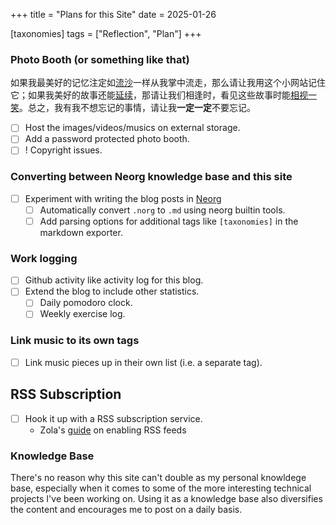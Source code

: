 +++
title = "Plans for this Site"
date = 2025-01-26

[taxonomies]
tags = ["Reflection", "Plan"]
+++

### Photo Booth (or something like that)

如果我最美好的记忆注定如[流沙](https://www.youtube.com/watch?v=2xAmQ4y44eo&ab_channel=%E9%99%B6%E5%96%86DavidTao)一样从我掌中流走，那么请让我用这个小网站记住它；如果我美好的故事还能[延续](https://www.youtube.com/watch?v=CY3D_14-AC8&ab_channel=PlainWhiteT%27s-Topic)，那请让我们相逢时，看见这些故事时能[相视一笑](https://www.youtube.com/watch?v=KNZH-emehxA&ab_channel=ShaniaTwainVEVO)。总之，我有我不想忘记的事情，请让我**一定一定**不要忘记。

* [ ] Host the images/videos/musics on external storage.
* [ ] Add a password protected photo booth.
* [ ] ! Copyright issues.

### Converting between Neorg knowledge base and this site

* [ ] Experiment with writing the blog posts in [Neorg](https://github.com/nvim-neorg/neorg)
    * [ ] Automatically convert `.norg` to `.md` using neorg builtin tools.
    * [ ] Add parsing options for additional tags like `[taxonomies]` in the
        markdown exporter.

### Work logging

* [ ] Github activity like activity log for this blog.
* [ ] Extend the blog to include other statistics.
    * [ ] Daily pomodoro clock.
    * [ ] Weekly exercise log.

### Link music to its own tags

* [ ] Link music pieces up in their own list (i.e. a separate tag).

## RSS Subscription

* [ ] Hook it up with a RSS subscription service.
    * Zola's [guide](https://www.getzola.org/documentation/templates/feeds/) on enabling RSS feeds

### Knowledge Base

There's no reason why this site can't double as my personal knowldege base,
especially when it comes to some of the more interesting technical projects
I've been working on. Using it as a knowledge base also diversifies the content
and encourages me to post on a daily basis.
